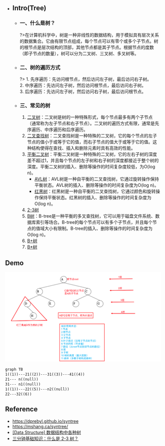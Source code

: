* ## Intro(Tree)
    + ### 一、什么是树？

        ?>在计算机科学中，树是一种非线性的数据结构，用于模拟具有层次关系的数据集合。它由有限节点组成，每个节点可以有零个或多个子节点。树的根节点是层次结构的顶部，其他节点都是其子节点。根据节点的度数（即子节点的数量），树可以分为二叉树、三叉树、多叉树等。
    
    + ### 二、树的遍历方式

        ?> 1. 先序遍历：先访问根节点，然后访问左子树，最后访问右子树。
        <br>2. 中序遍历：先访问左子树，然后访问根节点，最后访问右子树。
        <br>3. 后序遍历：先访问左子树，然后访问右子树，最后访问根节点。
    
    + ### 三、常见的树

        1. [二叉树](./01-binary-tree.md)：二叉树是树的一种特殊形式，每个节点最多有两个子节点（通常称为左子节点和右子节点）。二叉树的遍历方式有限，通常是先序遍历、中序遍历和后序遍历。
        2. [二叉查找树]()：二叉查找树是一种特殊的二叉树，它的每个节点的左子节点的值小于或等于它的值，而右子节点的值大于或等于它的值。这种结构使得在查找、插入和删除元素时具有高效的性能。
        3. [平衡二叉树]()：平衡二叉树是一种特殊的二叉树，它的左右子树的深度差不超过1，并且每个节点的左子树和右子树的深度都接近于整个树的深度。平衡二叉树的插入、删除等操作的时间复杂度较低，为O(log n)。
            - [AVL树]()：AVL树是一种自平衡的二叉查找树，它通过旋转操作保持平衡状态。AVL树的插入、删除等操作的时间复杂度为O(log n)。
            - [红黑树]()：红黑树是一种自平衡的二叉查找树，它通过颜色和旋转操作保持平衡状态。红黑树的插入、删除等操作的时间复杂度为O(log n)。
        4. [2-3树]()
        5. [B树]()：B-tree是一种平衡的多叉查找树，它可以用于磁盘文件系统、数据库索引等场合。B-tree的每个节点可以有多个子节点，并且每个节点的值域大小有限制。B-tree的插入、删除等操作的时间复杂度为O(log n)。
        6. [B+树]()
        7. [B*树]()

## Demo
![](/.images/algo/tree/tree-demo-01.png ':size=70%')

```mermaid
graph TB
1((1))---21((2))---31((3))---41((4))
21--- n((null))
31--- n1((null))
1((1))---22((5))---n2((null))
22---32((6))
```

## Reference
* https://dprebyl.github.io/syntree
* https://mshang.ca/syntree/
* [[Data Structure] 数据结构中各种树 ](https://www.cnblogs.com/maybe2030/p/4732377.html)
* [三分钟基础知识：什么是 2-3 树？](https://zhuanlan.zhihu.com/p/92394224)
